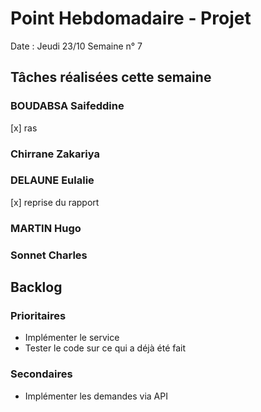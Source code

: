 # Point Hebdomadaire - Projet

Date : Jeudi 23/10
Semaine n° 7

## Tâches réalisées cette semaine


### BOUDABSA Saifeddine
[x] ras
### Chirrane Zakariya
### DELAUNE Eulalie
[x] reprise du rapport
### MARTIN Hugo

### Sonnet Charles

## Backlog

### Prioritaires


- Implémenter le service
- Tester le code sur ce qui a déjà été fait


### Secondaires

- Implémenter les demandes via API

